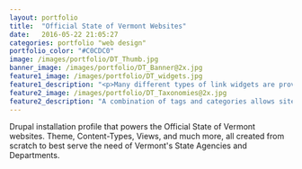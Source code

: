 ```yaml
---
layout: portfolio
title:  "Official State of Vermont Websites"
date:   2016-05-22 21:05:27
categories: portfolio "web design"
portfolio_color: "#C0CDC0"
image: /images/portfolio/DT_Thumb.jpg
banner_image: /images/portfolio/DT_Banner@2x.jpg
feature1_image: /images/portfolio/DT_widgets.jpg
feature1_description: "<p>Many different types of link widgets are provided to ensure maximum flexibility.</p><p>Icon widgets are powered by a custom Drupal Content Type and the FontAwesome web font. This gives site owners complete control. Using an icon font also enables easy integration of the chosen color palette.</p>"
feature2_image: /images/portfolio/DT_Taxonomies@2x.jpg
feature2_description: "A combination of tags and categories allows site owners to display their content in different types of dynamic lists."
---
```

Drupal installation profile that powers the Official State of Vermont websites. Theme, Content-Types, Views, and much more, all created from scratch to best serve the need of Vermont's State Agencies and Departments.